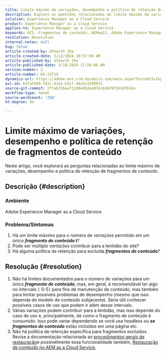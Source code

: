 ```yaml
---
title: Limite máximo de variações, desempenho e política de retenção de fragmentos de conteúdo
description: Explore as questões relacionadas ao limite máximo de variações, ao desempenho e à política de retenção de fragmentos de conteúdo.
solution: Experience Manager as a Cloud Service
product: Experience Manager as a Cloud Service
applies-to: Experience Manager as a Cloud Service
keywords: KCS, Fragmentos de conteúdo, AEMaaCS, Adobe Experience Manager
resolution: Resolution
internal-notes: null
bug: false
article-created-by: Utkarsh Jha
article-created-date: 3/12/2024 10:57:56 AM
article-published-by: Utkarsh Jha
article-published-date: 3/18/2024 11:50:09 AM
version-number: 2
article-number: KA-23715
dynamics-url: https://adobe-ent.crm.dynamics.com/main.aspx?forceUCI=1&pagetype=entityrecord&etn=knowledgearticle&id=fcf6705a-5fe0-ee11-904d-6045bd0063aa
exl-id: 63faf589-fd1c-4141-b3cf-d4e2e31999f2
source-git-commit: 2ffab755aaf12d64db2ee07bcb36f6f3b19761be
workflow-type: tm+mt
source-wordcount: '250'
ht-degree: 4%

---
```


# Limite máximo de variações, desempenho e política de retenção de fragmentos de conteúdo


Neste artigo, você explorará as perguntas relacionadas ao limite máximo de variações, desempenho e política de retenção de fragmentos de conteúdo.

## Descrição {#description}


### Ambiente

Adobe Experience Manager as a Cloud Service

### Problema/Sintomas

1. Há um limite máximo para o número de *variações* permitido em um único <b>*fragmento de conteúdo* t</b>?
2. Pode ser múltiplo *variações* contribuir para a lentidão do site?
3. Há alguma política de retenção para excluída <b>*fragmentos de conteúdo</b>*?



## Resolução {#resolution}


1. Não há limites documentados para o número de variações para um único <b>*fragmento de conteúdo</b>*, mas, em geral, é recomendável ter algo no intervalo `[` 0-5`]`  para fins de manutenção de conteúdo, mas também para limitar possíveis problemas de desempenho (mesmo que isso dependa do modelo de conteúdo subjacente). Seria útil conhecer possíveis casos de uso que podem ir além desse intervalo.
2. Várias variações podem contribuir para a lentidão, mas isso depende do caso de uso e, principalmente, de como o fragmento de conteúdo é consumido. Isso pode variar dependendo se você usa headless ou <b>*se fragmentos de conteúdo</b>* estão incluídos em uma página etc.
3. Não há política de retenção específica para fragmentos excluídos. Revise a documentação relacionada ao [procedimentos gerais de restauração](https://experienceleague.adobe.com/docs/experience-cloud-kcs/kbarticles/KA-23505.html?lang=en)e possivelmente essa funcionalidade também, [Restauração de conteúdo no AEM as a Cloud Service.](https://experienceleague.adobe.com/docs/experience-manager-cloud-service/content/operations/restore.html?lang=pt-BR)
